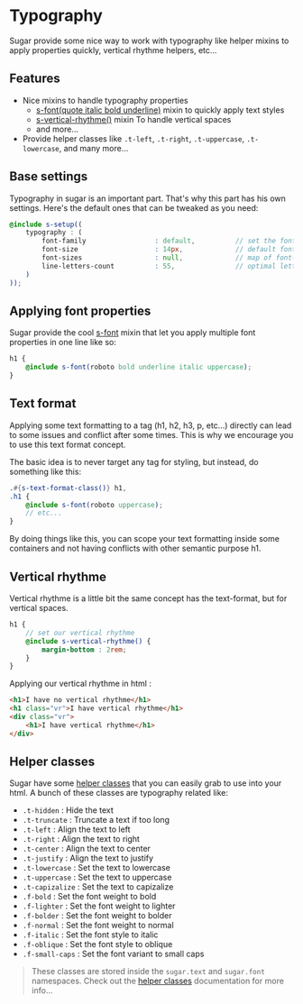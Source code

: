 # Typography

Sugar provide some nice way to work with typography like helper mixins to apply properties quickly, vertical rhythme helpers, etc...

## Features

- Nice mixins to handle typography properties
	- [s-font(quote italic bold underline)](../src/sass/core/mixins/_s-font.md) mixin to quickly apply text styles
	- [s-vertical-rhythme()](../src/sass/core/mixins/_s-vertical-rhythme.md) mixin To handle vertical spaces
	- and more...
- Provide helper classes like ```.t-left```, ```.t-right```, ```.t-uppercase```, ```.t-lowercase```, and many more...

## Base settings

Typography in sugar is an important part. That's why this part has his own settings. Here's the default ones that can be tweaked as you need:

```scss
@include s-setup((
	typography : (
		font-family 				: default, 			// set the font to use by default
		font-size 					: 14px, 			// default font-size
		font-sizes 					: null, 			// map of font-sizes by media (size : media)
		line-letters-count			: 55,				// optimal letters count in a line
	)
));
```

## Applying font properties

Sugar provide the cool [s-font](../src/sass/core/mixins/_s-font.md) mixin that let you apply multiple font properties in one line like so:

```scss
h1 {
	@include s-font(roboto bold underline italic uppercase);
}
```

## Text format

Applying some text formatting to a tag (h1, h2, h3, p, etc...) directly can lead to some issues and conflict after some times. This is why we encourage you to use this text format concept.

The basic idea is to never target any tag for styling, but instead, do something like this:

```scss
.#{s-text-format-class()} h1,
.h1 {
	@include s-font(roboto uppercase);
	// etc...
}
```

By doing things like this, you can scope your text formatting inside some containers and not having conflicts with other semantic purpose h1.

## Vertical rhythme

Vertical rhythme is a little bit the same concept has the text-format, but for vertical spaces.

```scss
h1 {
	// set our vertical rhythme
	@include s-vertical-rhythme() {
		margin-bottom : 2rem;
	}
}
```

Applying our vertical rhythme in html :

```html
<h1>I have no vertical rhythme</h1>
<h1 class="vr">I have vertical rhythme</h1>
<div class="vr">
	<h1>I have vertical rhythme</h1>
</div>
```

## Helper classes

Sugar have some [helper classes](helper-classes.md) that you can easily grab to use into your html. A bunch of these classes are typography related like:

- ```.t-hidden``` : Hide the text
- ```.t-truncate``` : Truncate a text if too long
- ```.t-left``` : Align the text to left
- ```.t-right``` : Align the text to right
- ```.t-center``` : Align the text to center
- ```.t-justify``` : Align the text to justify
- ```.t-lowercase``` : Set the text to lowercase
- ```.t-uppercase``` : Set the text to uppercase
- ```.t-capizalize``` : Set the text to capizalize
- ```.f-bold``` : Set the font weight to bold
- ```.f-lighter``` : Set the font weight to lighter
- ```.f-bolder``` : Set the font weight to bolder
- ```.f-normal``` : Set the font weight to normal
- ```.f-italic``` : Set the font style to italic
- ```.f-oblique``` : Set the font style to oblique
- ```.f-small-caps``` : Set the font variant to small caps

> These classes are stored inside the ```sugar.text``` and ```sugar.font``` namespaces. Check out the [helper classes](helper-classes.md) documentation for more info...
